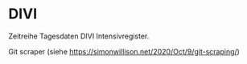 # DIVI
Zeitreihe Tagesdaten DIVI Intensivregister.

Git scraper (siehe https://simonwillison.net/2020/Oct/9/git-scraping/)

